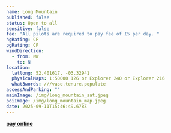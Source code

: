 ```yaml
---
name: Long Mountain
published: false
status: Open to all
sensitive: false
fee: "All pilots are required to pay fee of £5 per day. "
hgRating: CP
pgRating: CP
windDirection:
  - from: NW
    to: N
location:
  latlong: 52.401617, -03.32941
  physicalMaps: 1:50000 126 or Explorer 240 or Explorer 216
  what3words: ///vase.tenure.populate
accessAndParking: ""
mainImage: /img/long_mountain_sat.jpeg
poiImage: /img/long_mountain_map.jpeg
date: 2025-09-11T15:46:49.678Z
---
```

**[pay online](/pay-fee)**